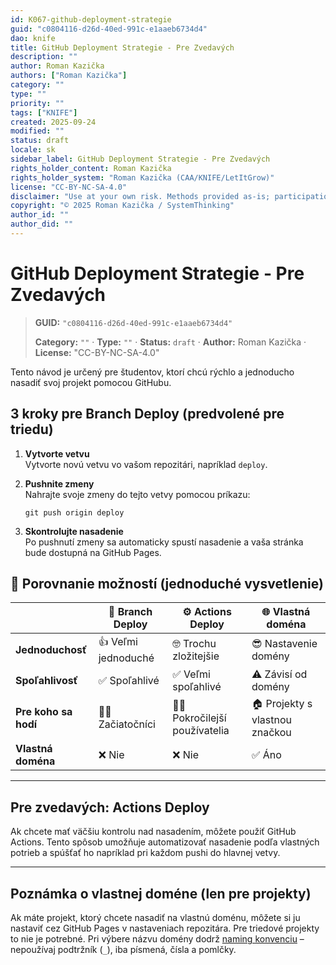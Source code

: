 ```yaml
---
id: K067-github-deployment-strategie
guid: "c0804116-d26d-40ed-991c-e1aaeb6734d4"
dao: knife
title: GitHub Deployment Strategie - Pre Zvedavých
description: ""
author: Roman Kazička
authors: ["Roman Kazička"]
category: ""
type: ""
priority: ""
tags: ["KNIFE"]
created: 2025-09-24
modified: ""
status: draft
locale: sk
sidebar_label: GitHub Deployment Strategie - Pre Zvedavých
rights_holder_content: Roman Kazička
rights_holder_system: "Roman Kazička (CAA/KNIFE/LetItGrow)"
license: "CC-BY-NC-SA-4.0"
disclaimer: "Use at your own risk. Methods provided as-is; participation is voluntary and context-aware."
copyright: "© 2025 Roman Kazička / SystemThinking"
author_id: ""
author_did: ""
---
```

# GitHub Deployment Strategie - Pre Zvedavých
<!-- fm-visible: start -->

> **GUID:** `"c0804116-d26d-40ed-991c-e1aaeb6734d4"`
>   
> **Category:** `""` · **Type:** `""` · **Status:** `draft` · **Author:** Roman Kazička · **License:** "CC-BY-NC-SA-4.0"
<!-- fm-visible: end -->


Tento návod je určený pre študentov, ktorí chcú rýchlo a jednoducho nasadiť svoj projekt pomocou GitHubu.

## 3 kroky pre Branch Deploy (predvolené pre triedu)

1. **Vytvorte vetvu**  
   Vytvorte novú vetvu vo vašom repozitári, napríklad `deploy`.

2. **Pushnite zmeny**  
   Nahrajte svoje zmeny do tejto vetvy pomocou príkazu:
   ```
   git push origin deploy
   ```

3. **Skontrolujte nasadenie**  
   Po pushnutí zmeny sa automaticky spustí nasadenie a vaša stránka bude dostupná na GitHub Pages.

## 🔎 Porovnanie možností (jednoduché vysvetlenie)

|                     | 🌿 Branch Deploy          | ⚙️ Actions Deploy             | 🌐 Vlastná doména             |
|---------------------|--------------------------|------------------------------|------------------------------|
| **Jednoduchosť**     | 👍 Veľmi jednoduché       | 🤓 Trochu zložitejšie         | 😎 Nastavenie domény          |
| **Spoľahlivosť**     | ✅ Spoľahlivé             | ✅ Veľmi spoľahlivé           | ⚠️ Závisí od domény           |
| **Pre koho sa hodí** | 🧑‍🎓 Začiatočníci         | 👩‍💻 Pokročilejší používatelia | 🏠 Projekty s vlastnou značkou |
| **Vlastná doména**   | ❌ Nie                   | ❌ Nie                       | ✅ Áno                       |

---

## Pre zvedavých: Actions Deploy

Ak chcete mať väčšiu kontrolu nad nasadením, môžete použiť GitHub Actions. Tento spôsob umožňuje automatizovať nasadenie podľa vlastných potrieb a spúšťať ho napríklad pri každom pushi do hlavnej vetvy.

---

## Poznámka o vlastnej doméne (len pre projekty)

Ak máte projekt, ktorý chcete nasadiť na vlastnú doménu, môžete si ju nastaviť cez GitHub Pages v nastaveniach repozitára. Pre triedové projekty to nie je potrebné. Pri výbere názvu domény dodrž [naming konvenciu](./K067_NamingConventionPreDomeny.md) – nepoužívaj podtržník (`_`), iba písmená, čísla a pomlčky.
